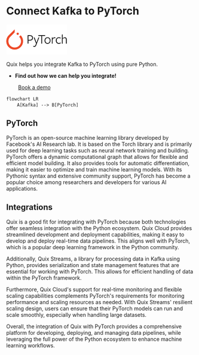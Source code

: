 # Connect Kafka to PyTorch

![](./images/logo_1.jpg)

Quix helps you integrate Kafka to PyTorch using pure Python.

<div class="grid cards blog-grid-card" markdown>

- __Find out how we can help you integrate!__

    <a class="md-button md-button--primary" href="https://share.hsforms.com/1iW0TmZzKQMChk0lxd_tGiw4yjw2?__hstc=175542013.2303933fbd746c0ac86d9ccbe9bc9100.1728383268831.1729603416735.1729620918855.31&__hssc=175542013.1.1729620918855&__hsfp=2132701734" target="_blank" style="margin:.5rem;">Book a demo</a>

</div>

```mermaid
flowchart LR
    A[Kafka] --> B[PyTorch]
```

## PyTorch

PyTorch is an open-source machine learning library developed by Facebook's AI Research lab. It is based on the Torch library and is primarily used for deep learning tasks such as neural network training and building. PyTorch offers a dynamic computational graph that allows for flexible and efficient model building. It also provides tools for automatic differentiation, making it easier to optimize and train machine learning models. With its Pythonic syntax and extensive community support, PyTorch has become a popular choice among researchers and developers for various AI applications.

## Integrations

Quix is a good fit for integrating with PyTorch because both technologies offer seamless integration with the Python ecosystem. Quix Cloud provides streamlined development and deployment capabilities, making it easy to develop and deploy real-time data pipelines. This aligns well with PyTorch, which is a popular deep learning framework in the Python community.

Additionally, Quix Streams, a library for processing data in Kafka using Python, provides serialization and state management features that are essential for working with PyTorch. This allows for efficient handling of data within the PyTorch framework.

Furthermore, Quix Cloud's support for real-time monitoring and flexible scaling capabilities complements PyTorch's requirements for monitoring performance and scaling resources as needed. With Quix Streams' resilient scaling design, users can ensure that their PyTorch models can run and scale smoothly, especially when handling large datasets.

Overall, the integration of Quix with PyTorch provides a comprehensive platform for developing, deploying, and managing data pipelines, while leveraging the full power of the Python ecosystem to enhance machine learning workflows.

